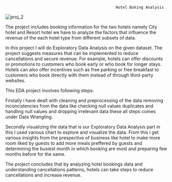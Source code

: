                                                     Hotel Boking Analysis






![proj_2](https://github.com/amitverma2325/Hotel_Booking_Analysis/assets/159435374/04ef3ae3-7207-465a-9bfe-f6b28135ad09)



                                                          
The project includes booking information for the two hotels namely City hotel and Resort hotel we have to analyze the factors that influence the revenue of the each hotel type from different subsets of data.

In this project I will do Exploratory Data Analysis on the given dataset. The project suggests measures that can be implemented to reduce cancellations and secure revenue. For example, hotels can offer discounts or promotions to customers who book early or who book for longer stays. Hotels can also offer incentives such as free parking or free breakfast to customers who book directly with them instead of through third-party websites.

This EDA project involves following steps:

Firstally i have dealt with cleaning and preprocessing of the data removing inconcistencies from the data like checking null values duplicates and handling null values and dropping irrelevant data these all steps comes under Data Wrangling.

Secondly visualizing the data that is our Exploratory Data Analysis part in this I used various chart to explore and visualize the data. From this i get various insights from the prespective of business like hotel to make more room liked by guests to add more meals preffered by guests and determining the busiest month in which booking are most and preparing few months before for the same.

The project concludes that by analyzing hotel bookings data and understanding cancellations patterns, hotels can take steps to reduce cancellations and increase revenue.

